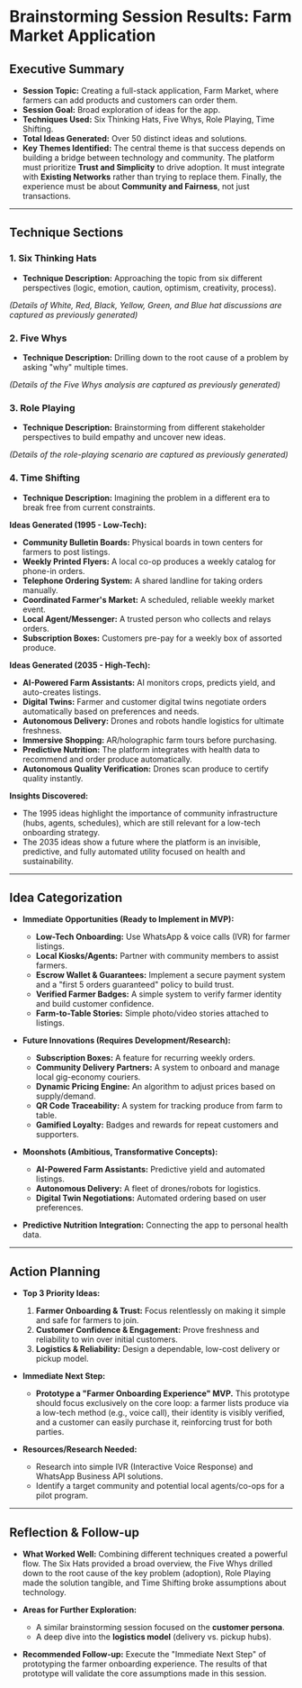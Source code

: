 # Brainstorming Session Results: Farm Market Application

## Executive Summary

- **Session Topic:** Creating a full-stack application, Farm Market, where farmers can add products and customers can order them.
- **Session Goal:** Broad exploration of ideas for the app.
- **Techniques Used:** Six Thinking Hats, Five Whys, Role Playing, Time Shifting.
- **Total Ideas Generated:** Over 50 distinct ideas and solutions.
- **Key Themes Identified:** The central theme is that success depends on building a bridge between technology and community. The platform must prioritize **Trust and Simplicity** to drive adoption. It must integrate with **Existing Networks** rather than trying to replace them. Finally, the experience must be about **Community and Fairness**, not just transactions.

---

## Technique Sections

### 1. Six Thinking Hats
- **Technique Description:** Approaching the topic from six different perspectives (logic, emotion, caution, optimism, creativity, process).

*(Details of White, Red, Black, Yellow, Green, and Blue hat discussions are captured as previously generated)*

### 2. Five Whys
- **Technique Description:** Drilling down to the root cause of a problem by asking "why" multiple times.

*(Details of the Five Whys analysis are captured as previously generated)*

### 3. Role Playing
- **Technique Description:** Brainstorming from different stakeholder perspectives to build empathy and uncover new ideas.

*(Details of the role-playing scenario are captured as previously generated)*

### 4. Time Shifting
- **Technique Description:** Imagining the problem in a different era to break free from current constraints.

**Ideas Generated (1995 - Low-Tech):**
- **Community Bulletin Boards:** Physical boards in town centers for farmers to post listings.
- **Weekly Printed Flyers:** A local co-op produces a weekly catalog for phone-in orders.
- **Telephone Ordering System:** A shared landline for taking orders manually.
- **Coordinated Farmer's Market:** A scheduled, reliable weekly market event.
- **Local Agent/Messenger:** A trusted person who collects and relays orders.
- **Subscription Boxes:** Customers pre-pay for a weekly box of assorted produce.

**Ideas Generated (2035 - High-Tech):**
- **AI-Powered Farm Assistants:** AI monitors crops, predicts yield, and auto-creates listings.
- **Digital Twins:** Farmer and customer digital twins negotiate orders automatically based on preferences and needs.
- **Autonomous Delivery:** Drones and robots handle logistics for ultimate freshness.
- **Immersive Shopping:** AR/holographic farm tours before purchasing.
- **Predictive Nutrition:** The platform integrates with health data to recommend and order produce automatically.
- **Autonomous Quality Verification:** Drones scan produce to certify quality instantly.

**Insights Discovered:**
- The 1995 ideas highlight the importance of community infrastructure (hubs, agents, schedules), which are still relevant for a low-tech onboarding strategy.
- The 2035 ideas show a future where the platform is an invisible, predictive, and fully automated utility focused on health and sustainability.

---

## Idea Categorization

- **Immediate Opportunities (Ready to Implement in MVP):**
  - **Low-Tech Onboarding:** Use WhatsApp & voice calls (IVR) for farmer listings.
  - **Local Kiosks/Agents:** Partner with community members to assist farmers.
  - **Escrow Wallet & Guarantees:** Implement a secure payment system and a "first 5 orders guaranteed" policy to build trust.
  - **Verified Farmer Badges:** A simple system to verify farmer identity and build customer confidence.
  - **Farm-to-Table Stories:** Simple photo/video stories attached to listings.

- **Future Innovations (Requires Development/Research):**
  - **Subscription Boxes:** A feature for recurring weekly orders.
  - **Community Delivery Partners:** A system to onboard and manage local gig-economy couriers.
  - **Dynamic Pricing Engine:** An algorithm to adjust prices based on supply/demand.
  - **QR Code Traceability:** A system for tracking produce from farm to table.
  - **Gamified Loyalty:** Badges and rewards for repeat customers and supporters.

- **Moonshots (Ambitious, Transformative Concepts):**
  - **AI-Powered Farm Assistants:** Predictive yield and automated listings.
  - **Autonomous Delivery:** A fleet of drones/robots for logistics.
  - **Digital Twin Negotiations:** Automated ordering based on user preferences.
- **Predictive Nutrition Integration:** Connecting the app to personal health data.

---

## Action Planning

- **Top 3 Priority Ideas:**
  1. **Farmer Onboarding & Trust:** Focus relentlessly on making it simple and safe for farmers to join.
  2. **Customer Confidence & Engagement:** Prove freshness and reliability to win over initial customers.
  3. **Logistics & Reliability:** Design a dependable, low-cost delivery or pickup model.

- **Immediate Next Step:**
  - **Prototype a "Farmer Onboarding Experience" MVP.** This prototype should focus exclusively on the core loop: a farmer lists produce via a low-tech method (e.g., voice call), their identity is visibly verified, and a customer can easily purchase it, reinforcing trust for both parties.

- **Resources/Research Needed:**
  - Research into simple IVR (Interactive Voice Response) and WhatsApp Business API solutions.
  - Identify a target community and potential local agents/co-ops for a pilot program.

---

## Reflection & Follow-up

- **What Worked Well:** Combining different techniques created a powerful flow. The Six Hats provided a broad overview, the Five Whys drilled down to the root cause of the key problem (adoption), Role Playing made the solution tangible, and Time Shifting broke assumptions about technology.

- **Areas for Further Exploration:**
  - A similar brainstorming session focused on the **customer persona**.
  - A deep dive into the **logistics model** (delivery vs. pickup hubs).

- **Recommended Follow-up:** Execute the "Immediate Next Step" of prototyping the farmer onboarding experience. The results of that prototype will validate the core assumptions made in this session.
